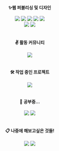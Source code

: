 <div align="center">

#### ✨웹 퍼블리싱 및 디자인
<img src="https://img.shields.io/badge/html5-eb5c24?plastic&logo=html5&logoColor=white">
<img src="https://img.shields.io/badge/css3-2386c7?plastic&logo=css3&logoColor=white">
<img src="https://img.shields.io/badge/Scss-ff69b4?plastic&logo=sass&logoColor=white">
<img src="https://img.shields.io/badge/jquery-0169af?plastic&logo=jquery&logoColor=white">
<img src="https://img.shields.io/badge/Photoshop-2da9ff?plastic&logo=adobe-photoshop&logoColor=white">
<br>
<img src="https://img.shields.io/badge/Git-f34e28?plastic&logo=git&logoColor=white">
<img src="https://img.shields.io/badge/Adobe%20XD-ff26be?plastic&logo=adobe-xd&logoColor=white">
<br>
<br>
  
#### ✌ 활동 커뮤니티<br>
<img src="https://img.shields.io/badge/Velog-20c393?plastic&logo=vimeo&logoColor=white&link=https://velog.io/@sky">
<br>
<br>

#### 🛠 작업 중인 프로젝트
<img src="https://img.shields.io/badge/component%20css-33ADDF?plastic&logoColor=white">
<!-- <img src="https://img.shields.io/badge/NG%20TISSOT-3455c0?plastic&logoColor=white&link=http://ngtissot.kr/"> -->
<br>
<br>
  
#### 📝 공부중...
<img src="https://img.shields.io/badge/Javascript-e6e600?plastic&logo=Javascript&logoColor=white">
<img src="https://img.shields.io/badge/React-4ad5ff?plastic&logo=React&logoColor=white">
<br>
<br>
  
#### 📋 나중에 해보고싶은 것들!
<img src="https://img.shields.io/badge/Typescript-0074c2?plastic&logo=Typescript&logoColor=white">
<!-- <img src="https://img.shields.io/badge/Vue-00bb7f?plastic&logo=vue.js&logoColor=white"> -->
<img src="https://img.shields.io/badge/Node.js-8bc500?plastic&logo=Node.js&logoColor=white">

